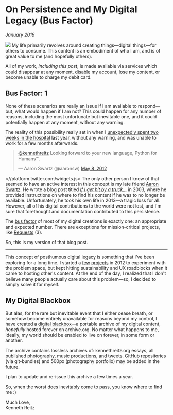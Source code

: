 # On Persistence and My Digital Legacy (Bus Factor)
*January 2016*





   ![](http://images.squarespace-cdn.com/content/v1/665498111876725f7613f1e6/1719666458901-ZK1KGIF47ZHJZP5BKFIS/00124-28a51-image-asset.jpeg)   My life primarily revolves around creating things—digital things—for others to consume. This content is an embodiment of who I am, and is of great value to me (and hopefully others). 

 All of my work, *including this post*, is made available via services which could disappear at any moment, disable my account, lose my content, or become unable to charge my debit card. 

 ## **Bus Factor: 1**

 None of these scenarios are really an issue if I am available to respond—but, what would happen if I am not? This could happen for any number of reasons, including the most unfortunate but inevitable one, and it could potentially happen at any moment, without any warning.

 The reality of this possibility really set in when I [unexpectedly spent two weeks in the hospital](/essays/mentalhealtherror-an-exception-occurred) last year, without any warning, and was unable to work for a few months afterwards. 

 
> [@kennethreitz](https://twitter.com/kennethreitz) Looking forward to your new language, Python for Humans™.
> 
>  — Aaron Swartz (@aaronsw) [May 8, 2012](https://twitter.com/aaronsw/status/199879943713341442)

  <//platform.twitter.com/widgets.js> The only other person I know of that seemed to have an active interest in this concept is my late friend [Aaron Swartz](https://en.wikipedia.org/wiki/Aaron_Swartz). He wrote a blog post titled *[If I get hit by a truck...](http://www.aaronsw.com/2002/continuity)* in 2003, where he provided instructions on where to find his content if he was to no longer be available. Unfortunately, he took his own life in 2013—a tragic loss for all. However, all of his digital contributions to the world were not lost, and I'm sure that forethought and documentation contributed to this persistence. 

 The [bus factor](https://en.wikipedia.org/wiki/Bus_factor) of most of my digital creations is exactly one: an appropriate and expected number. There are exceptions for mission\-critical projects, like [Requests](http://docs.python-requests.org/en/master/) (3\).

 So, this is my version of that blog post. 

 

---

 This concept of posthumous digital legacy is something that I've been exploring for a long time. I started a [few](https://github.com/kennethreitz/elephant) [projects](https://github.com/kennethreitz/blackbox) in 2012 to experiment with the problem space, but kept hitting sustainability and UX roadblocks when it came to hosting other's content. At the end of the day, I realized that I don't believe many people actually care about this problem—so, I decided to simply solve it for myself. 

 ## **My Digital Blackbox**

 But alas, for the rare but inevitable event that I either cease breath, or somehow become entirely unavailable for reasons beyond my control, I have created a [digital blackbox](/blackbox)—a portable archive of my digital content, *hopefully* hosted forever on archive.org. No matter what happens to me, ideally, my world should be enabled to live on forever, in some form or another.

 The archive contains lossless archives of: kennethreitz.org essays, all published photography, music productions, and tweets. GitHub repositories (via git\-bundles) and 500px (photography portfolio) may be added in the future. 

 I plan to update and re\-issue this archive a few times a year.

 So, when the worst does inevitably come to pass, you know where to find me :)

 **</blackbox>**

  

 Much Love,  
Kenneth Reitz

 

 